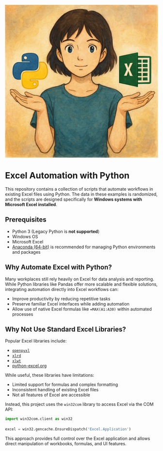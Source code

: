 ![repo-image](excel_automation_repo_image.png)

# Excel Automation with Python

This repository contains a collection of scripts that automate workflows in existing Excel files using Python. The data in these examples is randomized, and the scripts are designed specifically for **Windows systems with Microsoft Excel installed**.

## Prerequisites

- Python 3 (Legacy Python is **not supported**)
- Windows OS
- Microsoft Excel
- [Anaconda (64-bit)](https://www.anaconda.com/download/) is recommended for managing Python environments and packages

## Why Automate Excel with Python?

Many workplaces still rely heavily on Excel for data analysis and reporting. While Python libraries like Pandas offer more scalable and flexible solutions, integrating automation directly into Excel workflows can:

- Improve productivity by reducing repetitive tasks
- Preserve familiar Excel interfaces while adding automation
- Allow use of native Excel formulas like `=MAX(A1:A30)` within automated processes

## Why Not Use Standard Excel Libraries?

Popular Excel libraries include:

- [`openpyxl`](https://openpyxl.readthedocs.io/en/stable/)
- [`xlrd`](https://xlrd.readthedocs.io/en/latest/)
- [`xlwt`](https://xlwt.readthedocs.io/)
- [python-excel.org](http://www.python-excel.org/)

While useful, these libraries have limitations:
- Limited support for formulas and complex formatting
- Inconsistent handling of existing Excel files
- Not all features of Excel are accessible

Instead, this project uses the `win32com` library to access Excel via the COM API:

```python
import win32com.client as win32

excel = win32.gencache.EnsureDispatch('Excel.Application')
```

This approach provides full control over the Excel application and allows direct manipulation of workbooks, formulas, and UI features.

